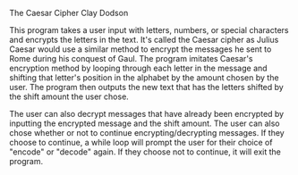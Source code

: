 The Caesar Cipher
Clay Dodson

This program takes a user input with letters, numbers, or special characters and encrypts the letters in the text. It's called the Caesar cipher as Julius Caesar would use a similar method to encrypt the messages he sent to Rome during his conquest of Gaul. The program imitates Caesar's encryption method by looping through each letter in the message and shifting that letter's position in the alphabet by the amount chosen by the user. The program then outputs the new text that has the letters shifted by the shift amount the user chose. 

The user can also decrypt messages that have already been encrypted by inputting the encrypted message and the shift amount. The user can also chose whether or not to continue encrypting/decrypting messages. If they choose to continue, a while loop will prompt the user for their choice of "encode" or "decode" again. If they choose not to continue, it will exit the program.
